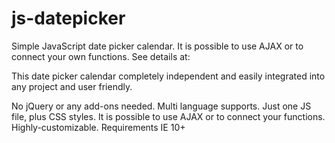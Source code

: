 # js-datepicker
Simple JavaScript date picker calendar. It is possible to use AJAX or to connect your own functions. See details at:

This date picker calendar completely independent and easily integrated into any project and user friendly.

No jQuery or any add-ons needed.
Multi language supports.
Just one JS file, plus CSS styles.
It is possible to use AJAX or to connect your functions.
Highly-customizable.
Requirements IE 10+
